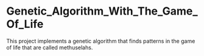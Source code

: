 # Genetic_Algorithm_With_The_Game_Of_Life
This project implements a genetic algorithm that finds patterns in the game of life that are called methuselahs.

